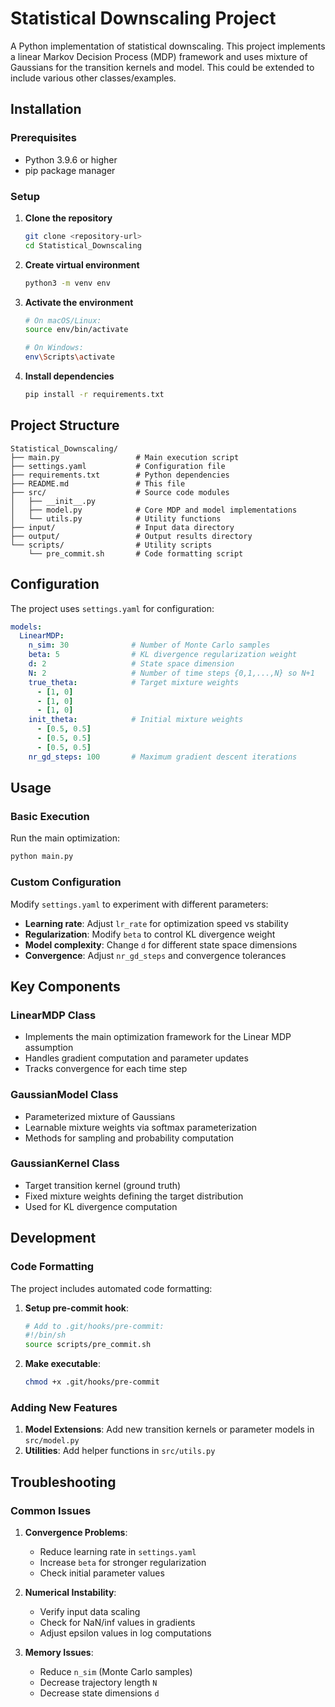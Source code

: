 # Statistical Downscaling Project

A Python implementation of statistical downscaling. This project implements a linear Markov Decision Process (MDP) framework and uses mixture of Gaussians for the transition kernels and model. This could be extended to include various other classes/examples. 

## Installation

### Prerequisites
- Python 3.9.6 or higher
- pip package manager

### Setup

1. **Clone the repository**
   ```bash
   git clone <repository-url>
   cd Statistical_Downscaling
   ```

2. **Create virtual environment**
   ```bash
   python3 -m venv env
   ```

3. **Activate the environment**
   ```bash
   # On macOS/Linux:
   source env/bin/activate
   
   # On Windows:
   env\Scripts\activate
   ```

4. **Install dependencies**
   ```bash
   pip install -r requirements.txt
   ```

## Project Structure

```
Statistical_Downscaling/
├── main.py                 # Main execution script
├── settings.yaml           # Configuration file
├── requirements.txt        # Python dependencies
├── README.md               # This file
├── src/                    # Source code modules
│   ├── __init__.py
│   ├── model.py            # Core MDP and model implementations
│   └── utils.py            # Utility functions
├── input/                  # Input data directory
├── output/                 # Output results directory
└── scripts/                # Utility scripts
    └── pre_commit.sh       # Code formatting script
```

## Configuration

The project uses `settings.yaml` for configuration:

```yaml
models:
  LinearMDP:
    n_sim: 30              # Number of Monte Carlo samples
    beta: 5                # KL divergence regularization weight
    d: 2                   # State space dimension
    N: 2                   # Number of time steps {0,1,...,N} so N+1
    true_theta:            # Target mixture weights
      - [1, 0]
      - [1, 0]
      - [1, 0]
    init_theta:            # Initial mixture weights
      - [0.5, 0.5]
      - [0.5, 0.5]
      - [0.5, 0.5]
    nr_gd_steps: 100       # Maximum gradient descent iterations
```

## Usage

### Basic Execution

Run the main optimization:

```bash
python main.py
```

### Custom Configuration

Modify `settings.yaml` to experiment with different parameters:

- **Learning rate**: Adjust `lr_rate` for optimization speed vs stability
- **Regularization**: Modify `beta` to control KL divergence weight
- **Model complexity**: Change `d` for different state space dimensions
- **Convergence**: Adjust `nr_gd_steps` and convergence tolerances

## Key Components

### LinearMDP Class
- Implements the main optimization framework for the Linear MDP assumption
- Handles gradient computation and parameter updates
- Tracks convergence for each time step

### GaussianModel Class
- Parameterized mixture of Gaussians
- Learnable mixture weights via softmax parameterization
- Methods for sampling and probability computation

### GaussianKernel Class
- Target transition kernel (ground truth)
- Fixed mixture weights defining the target distribution
- Used for KL divergence computation

## Development

### Code Formatting

The project includes automated code formatting:

1. **Setup pre-commit hook**:
   ```bash
   # Add to .git/hooks/pre-commit:
   #!/bin/sh
   source scripts/pre_commit.sh
   ```

2. **Make executable**:
   ```bash
   chmod +x .git/hooks/pre-commit
   ```

### Adding New Features

1. **Model Extensions**: Add new transition kernels or parameter models in `src/model.py`
2. **Utilities**: Add helper functions in `src/utils.py`

## Troubleshooting

### Common Issues

1. **Convergence Problems**:
   - Reduce learning rate in `settings.yaml`
   - Increase `beta` for stronger regularization
   - Check initial parameter values

2. **Numerical Instability**:
   - Verify input data scaling
   - Check for NaN/inf values in gradients
   - Adjust epsilon values in log computations

3. **Memory Issues**:
   - Reduce `n_sim` (Monte Carlo samples)
   - Decrease trajectory length `N`
   - Decrease state dimensions `d`
